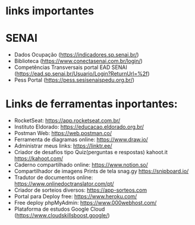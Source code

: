# links importantes
# SENAI
- Dados Ocupação (https://indicadores.sp.senai.br/)
- Biblioteca (https://www.conectasenai.com.br/login/)
- Competências Transversais portal EAD SENAI (https://ead.sp.senai.br/Usuario/Login?ReturnUrl=%2f)
- Pess Portal (https://pess.sesisenaispedu.org.br/)

# Links de ferramentas inportantes:
- RocketSeat: https://app.rocketseat.com.br/
- Instituto Eldorado: https://educacao.eldorado.org.br/
- Postman Web: https://web.postman.co/
- Ferramenta de diagramas online: https://www.draw.io/
- Administrar meus links: https://linktr.ee/
- Criador de desafios tipo Quiz(perguntas e respostas) kahoot.it https://kahoot.com/
- Caderno compartilhado online: https://www.notion.so/
- Compartilhador de imagens Prints de tela snag.gy https://snipboard.io/
- Tradutor de documentos online: https://www.onlinedoctranslator.com/pt/
- Criador de sorteios diversos: https://app-sorteos.com
- Portal para Deploy free: https://www.heroku.com/
- Free deploy phpMyAdmin: https://www.000webhost.com/
- Plataforma de estudos Google Cloud (https://www.cloudskillsboost.google/)
